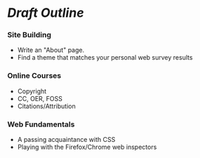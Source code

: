 # *Draft Outline*

### Site Building

* Write an "About" page.
* Find a theme that matches your personal web survey results

### Online Courses

* Copyright
* CC, OER, FOSS
* Citations/Attribution

### Web Fundamentals

* A passing acquaintance with CSS
* Playing with the Firefox/Chrome web inspectors
